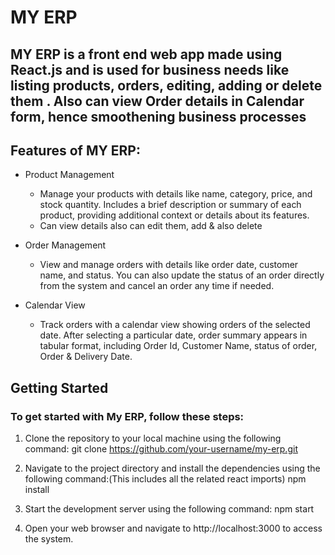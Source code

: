# MY ERP

## MY ERP is a front end web app made using React.js and is used for business needs like listing products, orders, editing, adding or delete them . Also can view Order details in Calendar form, hence smoothening business processes





## Features of MY ERP:
* Product Management
  * Manage your products with details like name, category, price, and stock quantity. Includes a brief description or summary of each product, providing additional context or details about its features.
  * Can view details also can edit them, add & also delete

* Order Management
  * View and manage orders with details like order date, customer name, and status. You can also update the status of an order directly from the system and cancel an order any time if needed.

* Calendar View
  * Track orders with a calendar view showing orders of the selected date. After selecting a particular date, order summary appears in tabular format, including Order Id, Customer Name, status of order, Order & Delivery Date.


## Getting Started
### To get started with My ERP, follow these steps:
1. Clone the repository to your local machine using the following command:
   git clone https://github.com/your-username/my-erp.git

2. Navigate to the project directory and install the dependencies using the following command:(This includes all the related react imports)
   npm install

3. Start the development server using the following command:
   npm start

4. Open your web browser and navigate to
   http://localhost:3000 to access the system.
 
  
